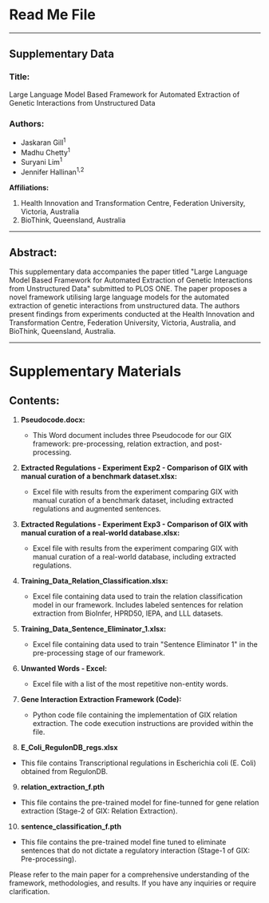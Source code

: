 # Read Me File

---

## Supplementary Data

### Title: 
Large Language Model Based Framework for Automated Extraction of Genetic Interactions from Unstructured Data

### Authors:
- Jaskaran Gill<sup>1</sup>
- Madhu Chetty<sup>1</sup>
- Suryani Lim<sup>1</sup>
- Jennifer Hallinan<sup>1,2</sup>

**Affiliations:**
1. Health Innovation and Transformation Centre, Federation University, Victoria, Australia
2. BioThink, Queensland, Australia

---

## Abstract:

This supplementary data accompanies the paper titled "Large Language Model Based Framework for Automated Extraction of Genetic Interactions from Unstructured Data" submitted to PLOS ONE. The paper proposes a novel framework utilising large language models for the automated extraction of genetic interactions from unstructured data. The authors present findings from experiments conducted at the Health Innovation and Transformation Centre, Federation University, Victoria, Australia, and BioThink, Queensland, Australia.

---

# Supplementary Materials

## Contents:

1. **Pseudocode.docx:**
   - This Word document includes three Pseudocode for our GIX framework: pre-processing, relation extraction, and post-processing.

2. **Extracted Regulations - Experiment Exp2 - Comparison of GIX with manual curation of a benchmark dataset.xlsx:**
   - Excel file with results from the experiment comparing GIX with manual curation of a benchmark dataset, including extracted regulations and augmented sentences.

3. **Extracted Regulations - Experiment Exp3 - Comparison of GIX with manual curation of a real-world database.xlsx:**
   - Excel file with results from the experiment comparing GIX with manual curation of a real-world database, including extracted regulations.

4. **Training_Data_Relation_Classification.xlsx:**
   - Excel file containing data used to train the relation classification model in our framework. Includes labeled sentences for relation extraction from BioInfer, HPRD50, IEPA, and LLL datasets.

5. **Training_Data_Sentence_Eliminator_1.xlsx:**
   - Excel file containing data used to train "Sentence Eliminator 1" in the pre-processing stage of our framework.

6. **Unwanted Words - Excel:**
   - Excel file with a list of the most repetitive non-entity words.

7. **Gene Interaction Extraction Framework (Code):**
   - Python code file containing the implementation of GIX relation extraction. The code execution instructions are provided within the file.

8. **E_Coli_RegulonDB_regs.xlsx**
  - This file contains Transcriptional regulations in Escherichia coli (E. Coli) obtained from RegulonDB.
  
9. **relation_extraction_f.pth**
  - This file contains the pre-trained model for fine-tunned for gene relation extraction (Stage-2 of GIX: Relation Extraction). 
  
10. **sentence_classification_f.pth**
  - This file contains the pre-trained model fine tuned to eliminate sentences that do not dictate a regulatory interaction (Stage-1 of GIX: Pre-processing).
  

Please refer to the main paper for a comprehensive understanding of the framework, methodologies, and results. If you have any inquiries or require clarification. 



